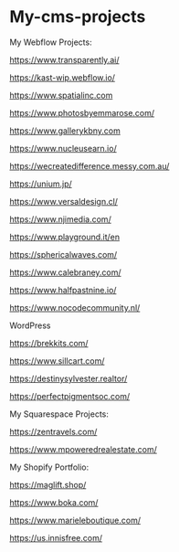 # My-cms-projects


My Webflow Projects:

https://www.transparently.ai/

https://kast-wip.webflow.io/

https://www.spatialinc.com 

https://www.photosbyemmarose.com/

https://www.gallerykbny.com 

https://www.nucleusearn.io/ 

https://wecreatedifference.messy.com.au/

https://unium.jp/ 

https://www.versaldesign.cl/

https://www.njimedia.com/

https://www.playground.it/en

https://sphericalwaves.com/

https://www.calebraney.com/

https://www.halfpastnine.io/

https://www.nocodecommunity.nl/


WordPress

https://brekkits.com/

https://www.sillcart.com/

https://destinysylvester.realtor/

https://perfectpigmentsoc.com/


My Squarespace Projects:

https://zentravels.com/

https://www.mpoweredrealestate.com/



My Shopify Portfolio:

https://maglift.shop/

https://www.boka.com/

https://www.marieleboutique.com/

https://us.innisfree.com/
